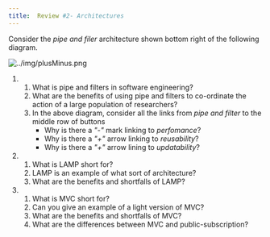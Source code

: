 ```yaml
---
title:  Review #2- Architectures
---
```


Consider the _pipe and filer_ architecture shown bottom right of
the following diagram.

![../img/plusMinus.png](../img/plusMinus.png)

1.  1.  What is pipe and filters in software engineering?
    2.  What are the benefits of using pipe and filters
        to co-ordinate  the action of a large population
		of researchers?
	3.  In the above diagram, consider all the links
	    from _pipe and filter_ to the middle row of buttons
		   + Why is there a _"-"_ mark linking to _perfomance_?
		   + Why is there a _"+"_ arrow linking to _reusability_?
           + Why is there a _"+"_ arrow lining to _updatability_?

2.  1.  What is LAMP short for?
    2.  LAMP is an example of what sort of architecture?
    3.  What are the benefits and shortfalls of LAMP?

3.  1.  What is MVC short for?
    2.  Can you give an example of a light version of MVC?
    3.  What are the benefits and shortfalls of MVC?
    4.  What are the differences between MVC and public-subscription?



